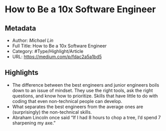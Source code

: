 # How to Be a 10x Software Engineer

## Metadata

* Author: *Michael Lin*
* Full Title: How to Be a 10x Software Engineer
* Category: #Type/Highlight/Article
* URL: https://medium.com/p/fdac2a5a1bd5

## Highlights

* The difference between the best engineers and junior engineers boils down to an issue of mindset. They use the right tools, ask the right questions, and know how to prioritize. Skills that have little to do with coding that even non-technical people can develop.
* What separates the best engineers from the average ones are (surprisingly) the non-technical skills.
* Abraham Lincoln once said “If I had 8 hours to chop a tree, I’d spend 7 sharpening my axe.”
